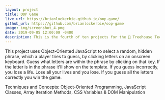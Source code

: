 ```yaml
---
layout: project
title: OOP Game
live_url: https://brianlockerbie.github.io/oop-game/
github_url: https://github.com/brianlockerbie/oop-game
image: img/screenshot_4.png
date: 2019-09-05 12:00:00 -0400
description: This is the fourth of ten projects for the 🏡 Treehouse TechDegree Full Stack JavaScript. 
---
```

This project uses Object-Oriented JavaScript to select a random, hidden phrase, which a player tries to guess, by clicking letters on an onscreen keyboard. Guess what letters are within the phrase by clicking on that key. If the letter is in the phrase it'll show on the template. If you guess incorrectly, you lose a life. Lose all your lives and you lose. If you guess all the letters correctly you win the game.

Techniques and Concepts: Object-Oriented Programming, JavaScript Classes, Array Iteration Methods, CSS Variables & DOM Manipulation